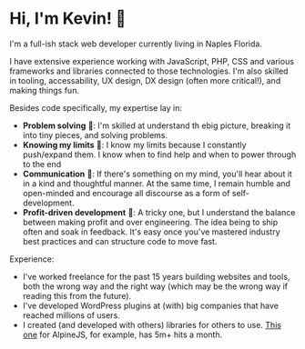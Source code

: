 # Hi, I'm Kevin! 👋

I'm a full-ish stack web developer currently living in Naples Florida.

I have extensive experience working with JavaScript, PHP, CSS and various frameworks and libraries connected to those technologies. I'm also skilled in tooling, accessability, UX design, DX design (often more critical!), and making things fun.

Besides code specifically, my expertise lay in:
- **Problem solving** 🤔:  I'm skilled at understand th ebig picture, breaking it into tiny pieces, and solving problems.
- **Knowing my limits** 🏃: I know my limits because I constantly push/expand them. I know when to find help and when to power through to the end
- **Communication** 🤠: If there's something on my mind, you'll hear about it in a kind and thoughtful manner. At the same time, I remain humble and open-minded and encourage all discourse as a form of self-development.
- **Profit-driven development** 🤑: A tricky one, but I understand the balance between making profit and over engineering. The idea being to ship often and soak in feedback. It's easy once you've mastered industry best practices and can structure code to move fast.

Experience:
- I've worked freelance for the past 15 years building websites and tools, both the wrong way and the right way (which may be the wrong way if reading this from the future).
- I've developed WordPress plugins at (with) big companies that have reached millions of users.
- I created (and developed with others) libraries for others to use. [This one](https://github.com/alpine-collective/alpine-magic-helpers) for AlpineJS, for example, has 5m+ hits a month.

